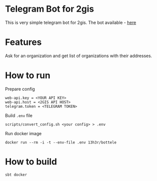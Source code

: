 # Telegram Bot for 2gis

This is very simple telegram bot for 2gis. The bot available - [here](http://telegram.me/two_gis_bot)

# Features
Ask for an organization and get list of organizations with their addresses.

# How to run
Prepare config
```
web-api.key = <YOUR API KEY>
web-api.host = <2GIS API HOST>
telegram.token = <TELEGRAM TOKEN>
```

Build `.env` file 
```
scripts/convert_config.sh <your config> > .env
```

Run docker image
```
docker run --rm -i -t --env-file .env 13h3r/bottele
```

# How to build

```
sbt docker
```

